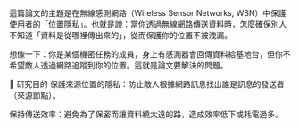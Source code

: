 這篇論文的主題是在無線感測網路（Wireless Sensor Networks, WSN）中保護使用者的「位置隱私」。也就是說：當你透過無線網路傳送資料時，怎麼確保別人不知道「資料是從哪裡傳出來的」，從而保護你的位置不被洩漏。

想像一下：你是某個機密任務的成員，身上有感測器會回傳資料給基地台，但你不希望敵人透過網路追蹤到你的位置。這就是論文要解決的問題。

🎯 研究目的
保護來源位置的隱私：防止敵人根據網路訊息找出誰是訊息的發送者（來源節點）。

保持傳送效率：避免為了保密而讓資料繞太遠的路，造成效率低下或耗電過多。
